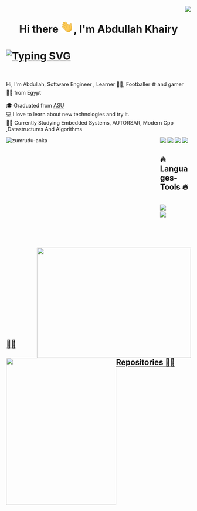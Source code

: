 <img align="right" src="https://visitor-badge.laobi.icu/badge?page_id=abdallahkhairy.abdallahkhairy">

<div align="center">
<h1 align="center">Hi there <img width="35" src="https://github.com/1999AZZAR/1999AZZAR/blob/main/resources/img/waving.gif">, I'm Abdullah Khairy</h1>
</div>



<h1 align="left">
    <a href="https://git.io/typing-svg"><img src="https://readme-typing-svg.herokuapp.com?font=Merriweather&weight=800&size=60&duration=1000&pause=500&multiline=true&repeat=false&random=false&width=4000&height=300&lines=As+a+dedicated+software+engineer.+;I+thrive+on+creating+impactful+technologies,+that+blend+innovation+with+quality.;+My+passion+lies+in+pushing+the+boundaries+of+what's+possible%2C+and+I+eagerly+embrace+the+latest+advancements+in+technology+;to+contribute+to+the+progress+of+our+world." alt="Typing SVG" /></a>
  </a>
</h1>

<div align="left"> 
    <br>
    <p align="left">
      Hi, I'm Abdullah, Software Engineer </>,  Learner 👨‍💻, Footballer ⚽ and  gamer 🦸‍♂️ from Egypt
      <br>
      <br>
      🎓 Graduated from <a href="https://www.daiict.ac.in/"> ASU </a>
      <br>
      💻 I love to learn about new technologies and try it.
      <br>
      🧑‍💼 Currently Studying Embedded Systems, AUTORSAR, Modern Cpp ,Datastructures And Algorithms
    </p>
</div> 


<div align=left>
    <a href="https://github.com/denvercoder1/github-readme-streak-stats" title="Go to Source">
      <img align="left" width=420 height = 300 src="https://github-readme-streak-stats.herokuapp.com/?user=abdallahkhairy&theme=neon&border_color=eeeee4&hide_border=false" alt="zumrudu-anka" />
    </a>
    <a href="https://github.com/anuraghazra/github-readme-stats" title="Go to Source">
      <img align="right" width=420 height = 300 src="https://github-readme-stats.vercel.app/api?username=abdallahkhairy&show_icons=true&theme=neon&border_color=eeeee4&hide_border=false" />
    </a>
  </div>

<div align="left"> 
    <a href = "mailto:abdullahkhairy98@gmail.com"><img src="https://img.shields.io/badge/-Gmail-%23333?style=for-the-badge&logo=gmail&logoColor=white" target="_blank"></a>
    <a href="https://www.linkedin.com/in/abdullahkhairy98/" target="_blank"><img src="https://img.shields.io/badge/-LinkedIn-%230077B5?style=for-the-badge&logo=linkedin&logoColor=white" target="_blank"></a> 
    <a href="https://discordapp.com/users/441035344784261131" target="_blank"><img src="https://img.shields.io/badge/Discord-7289DA?style=for-the-badge&logo=discord&logoColor=white" target="_blank"></a> 
    <a href="https://www.youtube.com/@abdullahkhairy98" target="_blank"><img src="https://img.shields.io/badge/YouTube-FF0000?style=for-the-badge&logo=youtube&logoColor=white" target="_blank"></a>
</div>

<div align="left"> 
<h2 align="left">🔥 Languages-Tools 🔥</h2>
        <br>
    <img src="https://skillicons.dev/icons?i=c,cpp,python,discord,cmake,bash,qt" /><br>
    <img src="https://skillicons.dev/icons?i=visualstudio,github,githubactions,linux,vscode" /><br>
    <br>
    <a href="https://github.com/anuraghazra/github-readme-stats">
      <img width=300  height = 400 align="left" src="https://github-readme-stats.vercel.app/api/top-langs/?username=abdallahkhairy&hide=c%23,powershell,Mathematica,SWIG,Ruby,Objective-C,Objective-C%2b%2b&title_color=61dafb&text_color=ffffff&icon_color=61dafb&bg_color=000000&langs_count=8&layout=pie&border_color=eeeee4&hide_border=false" />
    </a>
      </div>
<!--
<div align="left">
  <h2>🐍 Snake eating my contribution 🐍</h2>
  <br>
  <img alt="snake eating my contribution" src="https://github.com/abdallahkhairy/abdallahkhairy/blob/output/github-contribution-grid-snake.svg">
  <br>
  <br>
  <br>
</div>
  <hr>
-->
<br><br><br><br><br><br><br><br><br><br><br><br><br><br><br><br>
<h2 align="left">
  <a href="https://github.com/abdallahkhairy?tab=repositories" title="Show Repositories">👨‍💻 Repositories 👨‍💻</a>
</h2>

